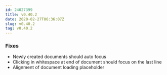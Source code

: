 ```yaml
---
id: 24027399
title: v0.40.2
date: 2020-02-27T06:36:07Z
slug: v0.40.2
tag: v0.40.2
---
```

    
### Fixes

- Newly created documents should auto focus
- Clicking in whitespace at end of document should focus on the last line
- Alignment of document loading placeholder
      